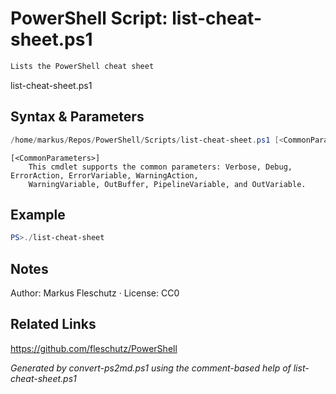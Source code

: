 # PowerShell Script: list-cheat-sheet.ps1
```powershell
Lists the PowerShell cheat sheet
```

list-cheat-sheet.ps1

## Syntax & Parameters
```powershell
/home/markus/Repos/PowerShell/Scripts/list-cheat-sheet.ps1 [<CommonParameters>]
```

```
[<CommonParameters>]
    This cmdlet supports the common parameters: Verbose, Debug, ErrorAction, ErrorVariable, WarningAction, 
    WarningVariable, OutBuffer, PipelineVariable, and OutVariable.
```

## Example
```powershell
PS>./list-cheat-sheet
```


## Notes
Author: Markus Fleschutz · License: CC0

## Related Links
https://github.com/fleschutz/PowerShell

*Generated by convert-ps2md.ps1 using the comment-based help of list-cheat-sheet.ps1*
